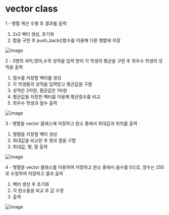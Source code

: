 # vector class

1 - 행렬 계산 수행 후 결과를 출력
1) 2x2 벡터 생성, 초기화
2) 합을 구한 후 push_back()함수를 이용해 다른 행렬에 저장

![image](https://github.com/lsy0727/vector_practice/assets/92630416/7efa3b8e-9704-49e4-b4f4-5c5f6b144e97)

2 - 3명의 국어,영어,수학 성적을 입력 받아 각 학생의 평균을 구한 후 최우수 학생의 성적을 출력
1) 점수를 저장할 벡터를 생성
2) 각 학생들의 성적을 입력받고 평균값을 구함
3) 성적은 2차원, 평균값은 1차원
4) 평균값을 저장한 벡터를 이용해 평균점수를 비교
5) 최우수 학생과 점수 출력

![image](https://github.com/lsy0727/vector_practice/assets/92630416/50fbc41b-90cd-4f50-9a0f-4bd142ac11ec)

3 - 행렬을 vector 클래스에 저장하고 원소 중에서 최대값과 위치를 출력
1) 행렬을 저장할 벡터 생성
2) 최대값을 비교한 후 행과 열을 구함
3) 최대값, 행, 열 출력

![image](https://github.com/lsy0727/vector_practice/assets/92630416/60b295a2-da16-4adb-9b28-282c560accca)


4 - 행렬을 vector 클래스를 이용하여 저장하고 원소 중에서 음수를 0으로, 양수는 255로 수정하여 저장하고 결과 출력
1) 벡터 생성 후 초기화
2) 각 원소들을 비교 후 값 수정
3) 출력

![image](https://github.com/lsy0727/vector_practice/assets/92630416/cf5415c8-5bb6-4f54-83f9-f3becf6de811)
